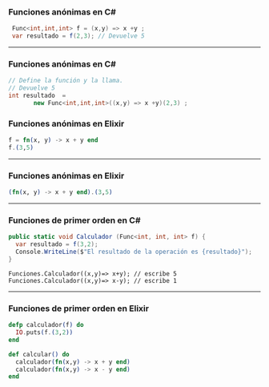 ### Funciones anónimas en  C# #

```csharp
 Func<int,int,int> f = (x,y) => x +y ;
 var resultado = f(2,3); // Devuelve 5 
```

---

### Funciones anónimas en  C# #

```csharp
// Define la función y la llama.
// Devuelve 5
int resultado  = 
       new Func<int,int,int>((x,y) => x +y)(2,3) ;
```

### Funciones anónimas en Elixir #

```elixir
f = fn(x, y) -> x + y end
f.(3,5)
```
---

### Funciones anónimas en Elixir #

```elixir
(fn(x, y) -> x + y end).(3,5)
```

---

### Funciones de primer orden en C# #

```csharp
public static void Calculador (Func<int, int, int> f) {
  var resultado = f(3,2);
  Console.WriteLine($"El resultado de la operación es {resultado}");
}
```

```chsarp
Funciones.Calculador((x,y)=> x+y); // escribe 5
Funciones.Calculador((x,y)=> x-y); // escribe 1
```

---
### Funciones de primer orden en Elixir

```elixir
defp calculador(f) do
  IO.puts(f.(3,2))
end

def calcular() do
  calculador(fn(x,y) -> x + y end)
  calculador(fn(x,y) -> x - y end)
end
``` 














